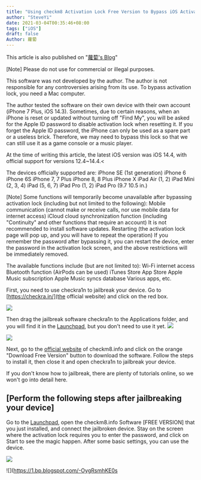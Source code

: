 ```yaml
---
title: "Using checkm8 Activation Lock Free Version to Bypass iOS Activation Lock"
author: "SteveYi"
date: 2021-03-04T00:35:46+08:00
tags: ["iOS"]
draft: false
Author: 蘿蔔
---
```


This article is also published on "[蘿蔔's Blog](https://iambjlu.blogspot.com)"

[Note] Please do not use for commercial or illegal purposes.

This software was not developed by the author. The author is not responsible for any controversies arising from its use.
To bypass activation lock, you need a Mac computer.

The author tested the software on their own device with their own account (iPhone 7 Plus, iOS 14.3).
Sometimes, due to certain reasons, when an iPhone is reset or updated without turning off "Find My", you will be asked for the Apple ID password to disable activation lock when resetting it. If you forget the Apple ID password, the iPhone can only be used as a spare part or a useless brick. Therefore, we may need to bypass this lock so that we can still use it as a game console or a music player.

At the time of writing this article, the latest iOS version was iOS 14.4, with official support for versions 12.4~14.4.<

The devices officially supported are:
iPhone SE (1st generation)
iPhone 6
iPhone 6S
iPhone 7, 7 Plus
iPhone 8, 8 Plus
iPhone X
iPad Air (1, 2)
iPad Mini (2, 3, 4)
iPad (5, 6, 7)
iPad Pro (1, 2)
iPad Pro (9.7 10.5 in.)

[Note] Some functions will temporarily become unavailable after bypassing activation lock (including but not limited to the following):
Mobile communication (cannot make or receive calls, nor use mobile data for internet access)
iCloud cloud synchronization function (including "Continuity" and other functions that require an account)
It is not recommended to install software updates.
Restarting (the activation lock page will pop up, and you will have to repeat the operation)
If you remember the password after bypassing it, you can restart the device, enter the password in the activation lock screen, and the above restrictions will be immediately removed.

The available functions include (but are not limited to):
Wi-Fi internet access
Bluetooth function (AirPods can be used)
iTunes Store
App Store
Apple Music subscription
Apple Music syncs database
Various apps, etc.

First, you need to use checkra1n to jailbreak your device. Go to [https://checkra.in/](the official website) and click on the red box.

[![](https://1.bp.blogspot.com/-Bob3QMbUbuY/YEBNtXjtAgI/AAAAAAABlpU/OQKz2eBxp7cp_cFGq79Gbtt7a_XRRe9dACPcBGAYYCw/w550-h669/%25E6%2588%25AA%25E5%259C%2596%2B2021-02-12%2B%25E4%25B8%258B%25E5%258D%25883.13.11.png)](https://checkra.in/)

Then drag the jailbreak software checkra1n to the Applications folder, and you will find it in the [Launchpad](https://support.apple.com/en-us/HT202635), but you don't need to use it yet. ![](https://1.bp.blogspot.com/-LrCIMA-WhWk/YEBOnzJKp0I/AAAAAAABlpc/6UhEyq3ayNkzx2i38u-1IBDkhAX2K75wgCPcBGAYYCw/s772/%25E6%2588%25AA%25E5%259C%2596%2B2021-02-12%2B%25E4%25B8%258B%25E5%258D%25883.15.00.png)

![](https://1.bp.blogspot.com/-LrCIMA-WhWk/YEBOnzJKp0I/AAAAAAABlpc/6UhEyq3ayNkzx2i38u-1IBDkhAX2K75wgCPcBGAYYCw/w517-h357/%25E6%2588%25AA%25E5%259C%2596%2B2021-02-12%2B%25E4%25B8%258B%25E5%258D%25883.15.00.png)

Next, go to the [official website](https://checkm8.info/free-bypass-activation-lock-tool) of checkm8.info and click on the orange "Download Free Version" button to download the software. Follow the steps to install it, then close it and open checkra1n to jailbreak your device.

If you don't know how to jailbreak, there are plenty of tutorials online, so we won't go into detail here.

## [Perform the following steps after jailbreaking your device]

Go to the [Launchpad](https://support.apple.com/en-us/HT202635), open the checkm8.info Software [FREE VERSION] that you just installed, and connect the jailbroken device. Stay on the screen where the activation lock requires you to enter the password, and click on Start to see the magic happen. After some basic settings, you can use the device.

![](https://1.bp.blogspot.com/-OygRsmhKE0s/YEBThZjmR5I/AAAAAAABlp8/tTGh-k65exsxrzj455QeBQbyz6B6NUAuACNcBGAsYHQ/s569/%25E6%2588%25AA%25E5%259C%2596%2B2021-02-12%2B%25E4%25B8%258B%25E5%258D%25883.16.24.png)

![](https://1.bp.blogspot.com/-OygRsmhKE0s
